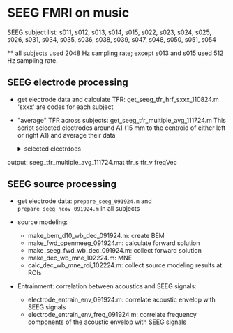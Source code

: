 # SEEG FMRI on music

SEEG subject list: s011, s012, s013, s014, s015, s022, s023, s024, s025, s026, s031, s034, s035, s036, s038, s039, s047, s048, s050, s051, s054

** all subjects used 2048 Hz sampling rate; except s013 and s015 used 512 Hz sampling rate.

## SEEG electrode processing
- get electrode data and calculate TFR: get_seeg_tfr_hrf_sxxx_110824.m
  'sxxx' are codes for each subject
- "average" TFR across subjects: get_seeg_tfr_multiple_avg_111724.m
  This script selected electrodes around A1 (15 mm to the centroid of either left or right A1) and average their data
  
  <details>
	  <summary> selected electrdoes </summary>
  file_seeg_tfr={
        'seeg_tfr_hrf_s050_110824.mat'; %lh 3.2 mm to A1
        'seeg_tfr_hrf_s011_110824.mat'; %lh 5.0 mm to A1
        'seeg_tfr_hrf_s026_110824.mat'; %lh 6.2 mm to A1
        %'seeg_tfr_hrf_s022_110824.mat'; %lh 7.6 mm to A1
        'seeg_tfr_hrf_s012_110824.mat'; %lh 8.0 mm to A1
        'seeg_tfr_hrf_s014_110824.mat'; %lh 9.0 mm to A1
        'seeg_tfr_hrf_s048_110824.mat'; %lh 
        %'seeg_tfr_hrf_s024_110824.mat'; %lh 11.4 mm to A1
	    %'seeg_tfr_hrf_s034_110824.mat'; %rh 4.4 mm to A1
        'seeg_tfr_hrf_s038_110824.mat'; %rh 4.7 mm to A1
        'seeg_tfr_hrf_s051_110824.mat'; %rh 4.8 mm to A1
        'seeg_tfr_hrf_s054_110824.mat'; %rh 7.4 mm to A1
        'seeg_tfr_hrf_s047_110824.mat'; %rh 10.2 mm to A1
        'seeg_tfr_hrf_s036_110824.mat'; %rh 10.9 mm to A1
        'seeg_tfr_hrf_s031_110824.mat'; %rh 
        'seeg_tfr_hrf_s039_110824.mat'; %rh 
    }; 
	  ch_select={
    [58 59 60 61 57];      %s050; T2, T3, T4, T5
    [108 109 110 111 112 71 72];  %s011; T1, T2, T3, T4
    [64 65 66 63 67 93];         %s026; T3, T4, T5
    %[];                %s022; B6, no data
    [32 33 34 31 35];         %s012; T3, T4, T5
    [46 47 44 45 48 62 63];            %s014; T3, T4
    [39 40 41];         %s048;
    %[];                %s024; Y1, no data
    %[];                %s034; T'5, : data
    [42 43 44 45];         %s038; T'1, T'2, T'3
    [27 28 29 30 26 31];      %s051; T'2, T'3, T'4, T'5
    [71 72 66 67];               %s054; T'4, T'6
    [73 72 74 75];              %s047; T'2
    [37 36 38 39 40 29];              %s036; T'3
    [40];                           %s031;
    [75 76 77];                     %s039;
    };
</details>
    output: seeg_tfr_multiple_avg_111724.mat tfr_s tfr_v freqVec

## SEEG source processing
- get electrode data: `prepare_seeg_091924.m` and `prepare_seeg_ncov_091924.m` in all subjects
- source modeling:
  - make_bem_d10_wb_dec_091924.m: create BEM
  - make_fwd_openmeeg_091924.m: calculate forward solution
  - make_seeg_fwd_wb_dec_091924.m: collect forward solution
  - make_dec_wb_mne_102224.m: MNE
  - calc_dec_wb_mne_roi_102224.m: collect source modeling results at ROIs
 
- Entrainment: correlation between acoustics and SEEG signals:
  - electrode_entrain_env_091924.m: correlate acoustic envelop with SEEG signals
  - electrode_entrain_env_freq_091924.m: correlate frequency components of the acoustic envelop with SEEG signals
    
